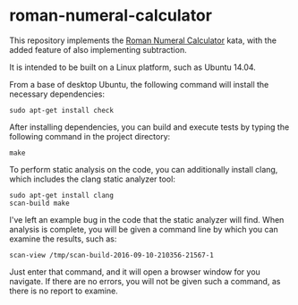 # roman-numeral-calculator

This repository implements the
[Roman Numeral Calculator](http://codingdojo.org/cgi-bin/index.pl?KataRomanCalculator) kata,
with the added feature of also implementing subtraction.

It is intended to be built on a Linux platform, such as Ubuntu 14.04.

From a base of desktop Ubuntu, the following command will install the necessary dependencies:

```
sudo apt-get install check
```

After installing dependencies, you can build and execute tests by typing the following command
in the project directory:

```
make
```

To perform static analysis on the code, you can additionally install clang, which includes the
clang static analyzer tool:

```
sudo apt-get install clang
scan-build make
```

I've left an example bug in the code that the static analyzer will find.  When analysis is complete,
you will be given a command line by which you can examine the results, such as:

```
scan-view /tmp/scan-build-2016-09-10-210356-21567-1
```

Just enter that command, and it will open a browser window for you navigate.  If there are no errors,
you will not be given such a command, as there is no report to examine.
